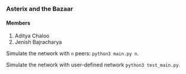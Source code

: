 ### Asterix and the Bazaar

#### Members
1. Aditya Chaloo
2. Jenish Bajracharya

Simulate the network with `n` peers: `python3 main.py n`.  

Simulate the network with user-defined network `python3 test_main.py`. 
